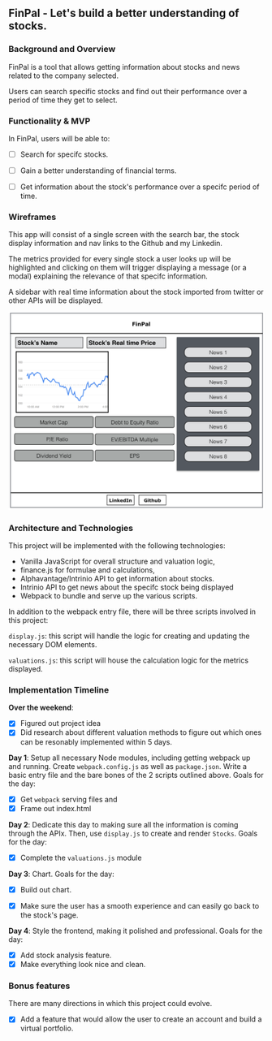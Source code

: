 ## FinPal - Let's build a better understanding of stocks.

### Background and Overview

FinPal is a tool that allows getting information about stocks and news related to the company selected.



Users can search specific stocks and find out their performance over a period of time they get to select.


### Functionality & MVP  

In FinPal, users will be able to:

- [ ] Search for specifc stocks.
- [ ] Gain a better understanding of financial terms.
- [ ] Get information about the stock's performance over a specifc period of time.


### Wireframes

This app will consist of a single screen with the search bar, the stock display information and nav links to the Github and my Linkedin.

The metrics provided for every single stock a user looks up will be highlighted and clicking on them will trigger displaying a message (or a modal) explaining the relevance of that specifc information.  

A sidebar with real time information about the stock imported from twitter or other APIs will be displayed.

![wireframes](https://github.com/aazaiez/FinPal/blob/master/Docs/Homepage.png?raw=true)

### Architecture and Technologies

This project will be implemented with the following technologies:

- Vanilla JavaScript for overall structure and valuation logic,
- finance.js for formulae and calculations,
- Alphavantage/Intrinio API to get information about stocks.
- Intrinio API to get news about the specifc stock being displayed
- Webpack to bundle and serve up the various scripts.

In addition to the webpack entry file, there will be three scripts involved in this project:

`display.js`: this script will handle the logic for creating and updating the necessary DOM elements.

`valuations.js`: this script will house the calculation logic for the metrics displayed.  

### Implementation Timeline

**Over the weekend**:
- [x] Figured out project idea
- [x] Did research about different valuation methods to figure out which ones can be resonably implemented within 5 days.

**Day 1**: Setup all necessary Node modules, including getting webpack up and running.  Create `webpack.config.js` as well as `package.json`.  Write a basic entry file and the bare bones of the 2 scripts outlined above. Goals for the day:

- [x] Get `webpack` serving files and
- [x] Frame out index.html

**Day 2**: Dedicate this day to making sure all the information is coming through the APIx. Then, use `display.js` to create and render `Stocks`. Goals for the day:

- [x] Complete the `valuations.js` module


**Day 3**: Chart. Goals for the day:

- [x] Build out chart.

- [x] Make sure the user has a smooth experience and can easily go back to the stock's page.


**Day 4**: Style the frontend, making it polished and professional. Goals for the day:

- [x] Add stock analysis feature.
- [x] Make everything look nice and clean.

### Bonus features

There are many directions in which this project could evolve.

- [X] Add a feature that would allow the user to create an account and build a virtual portfolio.  
